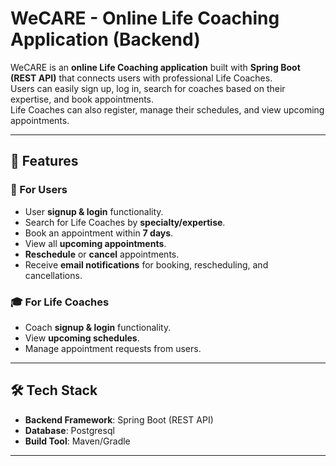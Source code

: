 # WeCARE - Online Life Coaching Application (Backend)

WeCARE is an **online Life Coaching application** built with **Spring Boot (REST API)** that connects users with professional Life Coaches.  
Users can easily sign up, log in, search for coaches based on their expertise, and book appointments.  
Life Coaches can also register, manage their schedules, and view upcoming appointments.  

---

## 🚀 Features

### 👤 For Users
- User **signup & login** functionality.
- Search for Life Coaches by **specialty/expertise**.
- Book an appointment within **7 days**.
- View all **upcoming appointments**.
- **Reschedule** or **cancel** appointments.
- Receive **email notifications** for booking, rescheduling, and cancellations.

### 🎓 For Life Coaches
- Coach **signup & login** functionality.
- View **upcoming schedules**.
- Manage appointment requests from users.

---

## 🛠️ Tech Stack
- **Backend Framework**: Spring Boot (REST API)
- **Database**: Postgresql  
- **Build Tool**: Maven/Gradle  

---

